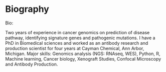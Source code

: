 # Biography

Bio:

Two years of experience in cancer genomics on prediction of disease pathway, identifying signature genes and
pathogenic mutations. I have a PhD in Biomedical sciences and worked as an antibody research and production
scientist for four years at Cayman Chemical, Ann Arbor, Michigan.
Major skills: Genomics analysis (NGS: RNAseq, WES), Python, R, Machine learning, Cancer biology, Xenograft
Studies, Confocal Microscopy and Antibody Production.
